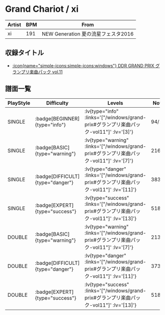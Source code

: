 # Grand Chariot / xi

|Artist|BPM|From|
|------|---|----|
|xi|191|NEW Generation 夏の流星フェスタ2016|

## 収録タイトル

- [:icon{name="simple-icons:simple-icons:windows"} DDR GRAND PRIX グランプリ楽曲パック vol.11](/windows/grand-prix#グランプリ楽曲パック-vol11)

## 譜面一覧

|PlayStyle|Difficulty|Levels|Notes|Movie|
|---------|----------|------|-----|-----|
|SINGLE| :badge[BEGINNER]{type="info"} | :lv{type="info" :links='["/windows/grand-prix#グランプリ楽曲パック-vol11"]' :lv='[3]'} |94/18||
|SINGLE| :badge[BASIC]{type="warning"} | :lv{type="warning" :links='["/windows/grand-prix#グランプリ楽曲パック-vol11"]' :lv='[7]'} |216/18||
|SINGLE| :badge[DIFFICULT]{type="danger"} | :lv{type="danger" :links='["/windows/grand-prix#グランプリ楽曲パック-vol11"]' :lv='[11]'} |383/17||
|SINGLE| :badge[EXPERT]{type="success"} | :lv{type="success" :links='["/windows/grand-prix#グランプリ楽曲パック-vol11"]' :lv='[13]'} |518/13||
|DOUBLE| :badge[BASIC]{type="warning"} | :lv{type="warning" :links='["/windows/grand-prix#グランプリ楽曲パック-vol11"]' :lv='[7]'} |213/25||
|DOUBLE| :badge[DIFFICULT]{type="danger"} | :lv{type="danger" :links='["/windows/grand-prix#グランプリ楽曲パック-vol11"]' :lv='[11]'} |373/18||
|DOUBLE| :badge[EXPERT]{type="success"} | :lv{type="success" :links='["/windows/grand-prix#グランプリ楽曲パック-vol11"]' :lv='[13]'} |518/12||
